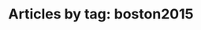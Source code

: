 ---
#layout: blog_by_tag
title: 'Articles by tag: boston2015'
tag: boston2015
permalink: boston2015/
---